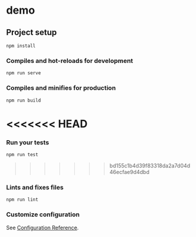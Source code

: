 # demo

## Project setup
```
npm install
```

### Compiles and hot-reloads for development
```
npm run serve
```

### Compiles and minifies for production
```
npm run build
```

<<<<<<< HEAD
=======
### Run your tests
```
npm run test
```

>>>>>>> bd155c1b4d39f83318da2a7d04d46ecfae9d4dbd
### Lints and fixes files
```
npm run lint
```

### Customize configuration
See [Configuration Reference](https://cli.vuejs.org/config/).
